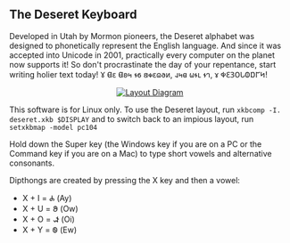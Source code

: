 ## The Deseret Keyboard

Developed in Utah by Mormon pioneers, the Deseret alphabet was designed to
phonetically represent the English language. And since it was accepted into
Unicode in 2001, practically every computer on the planet now supports it! So
don't procrastinate the day of your repentance, start writing holier text today!
𐐜 𐐔𐐩 𐐔𐐪𐑌 𐐮𐑆 𐐺𐑉𐐩𐐿𐐨𐑍, 𐐰𐑌𐐼 𐐶𐐮𐑃 𐐮𐐻, 𐑄 𐐡𐐁𐐚𐐄𐐢𐐅𐐟𐐊𐐤!

<p align="center">
    <a href="http://htmlpreview.github.io/?https://github.com/alexhenrie/deseret-keyboard/blob/master/deseret.html">
        <img
            alt="Layout Diagram"
            src="https://raw.githubusercontent.com/alexhenrie/deseret-keyboard/master/deseret.png"
        />
    </a>
</p>

This software is for Linux only. To use the Deseret layout, run
`xkbcomp -I. deseret.xkb $DISPLAY` and to switch back to an impious layout, run
`setxkbmap -model pc104`

Hold down the Super key (the Windows key if you are on a PC or the Command key
if you are on a Mac) to type short vowels and alternative consonants.

Dipthongs are created by pressing the X key and then a vowel:
* X + I = 𐐌 (Ay)
* X + U = 𐐍 (Ow)
* X + O = 𐐦 (Oi)
* X + Y = 𐐧 (Ew)
